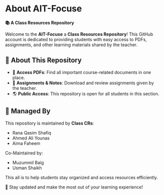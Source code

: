 # About AIT-Focuse
**📚 A Class Resources Repository**  

Welcome to the **AIT-Focuse** a **Class Resources Repository**! This GitHub account is dedicated to providing students with easy access to PDFs, assignments, and other learning materials shared by the teacher.  

## 🔹 About This Repository  
- 📖 **Access PDFs**: Find all important course-related documents in one place.  
- 📂 **Assignments & Notes**: Download and review assignments given by the teacher.  
- 🌎 **Public Access**: This repository is open for all students in this section.  

## 👥 Managed By  
This repository is maintained by **Class CRs**:
- Rana Qasim Shafiq
- Ahmed Ali Younas
- Aima Faheem

Co-Maintained by:
- Muzummil Baig
- Usman Shaikh

This all is to help students stay organized and access resources efficiently.  

🚀 Stay updated and make the most out of your learning experience!  
